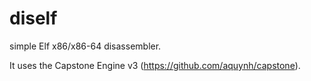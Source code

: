 diself
======

simple Elf x86/x86-64 disassembler. 

It uses the Capstone Engine v3 (https://github.com/aquynh/capstone).
